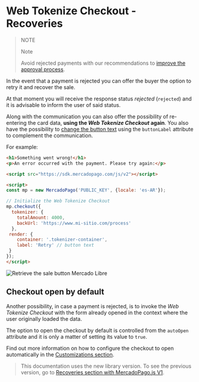 # Web Tokenize Checkout - Recoveries

> NOTE
>
> Note
>
> Avoid rejected payments with our recommendations to [improve the approval process](https://www.mercadopago[FAKER][URL][DOMAIN]/developers/en/guides/manage-account/account/payment-rejections).

In the event that a payment is rejected you can offer the buyer the option to retry it and recover the sale.

At that moment you will receive the response status *rejected* (`rejected`) and it is advisable to inform the user of said status.

Along with the communication you can also offer the possibility of re-entering the card data, **using the _Web Tokenize Checkout_ again**. You also have the possibility to [change the button text](https://www.mercadopago[FAKER][URL][DOMAIN]/developers/en/guides/online-payments/web-tokenize-checkout/personalization) using the `buttonLabel` attribute to complement the communication.

For example:

```html
<h1>Something went wrong!</h1>
<p>An error occurred with the payment. Please try again:</p>

<script src="https://sdk.mercadopago.com/js/v2"></script>

<script>
const mp = new MercadoPago('PUBLIC_KEY', {locale: 'es-AR'});

// Initialize the Web Tokenize Checkout
mp.checkout({
  tokenizer: {
    totalAmount: 4000,
    backUrl: 'https://www.mi-sitio.com/process'
  },
 render: {
    container: '.tokenizer-container',
    label: 'Retry' // button text
 }
});
</script>
```

![Retrieve the sale button Mercado Libre](/images/cow/cow-recovery-page.png)

## Checkout open by default

Another possibility, in case a payment is rejected, is to invoke the *Web Tokenize Checkout* with the form already opened in the context where the user originally loaded the data.

The option to open the checkout by default is controlled from the `autoOpen` attribute and it is only a matter of setting its value to `true`.

Find out more information on how to configure the checkout to open automatically in the [Customizations section](https://www.mercadopago[FAKER][URL][DOMAIN]/developers/en/guides/online-payments/web-tokenize-checkout/personalization#bookmark_ways_to_open_the_web_tokenize_checkout).

> This documentation uses the new library version. To see the previous version, go to [Recoveries section with MercadoPago.js V1](https://www.mercadopago[FAKER][URL][DOMAIN]/developers/en/guides/online-payments/web-tokenize-checkout/v1/recoveries).
